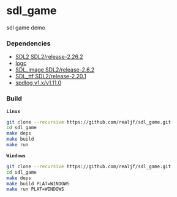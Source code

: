 # sdl_game

sdl game demo

### Dependencies

- [SDL2 SDL2/release-2.26.2](https://github.com/libsdl-org/SDL/tree/SDL2)
- [logc](https://github.com/realjf/logc.git)
- [SDL_image SDL2/release-2.6.2](https://github.com/libsdl-org/SDL_image.git)
- [SDL_ttf SDL2/release-2.20.1](https://github.com/libsdl-org/SDL_ttf.git)
- [spdlog v1.x/v1.11.0](https://github.com/gabime/spdlog.git)

### Build

**`Linux`**

```sh
git clone --recursive https://github.com/realjf/sdl_game.git
cd sdl_game
make deps
make build
make run
```

**`Windows`**

```sh
git clone --recursive https://github.com/realjf/sdl_game.git
cd sdl_game
make deps
make build PLAT=WINDOWS
make run PLAT=WINDOWS

```
